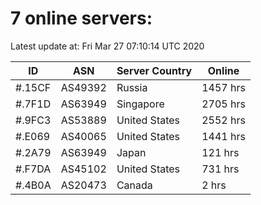 # 7 online servers:

Latest update at: Fri Mar 27 07:10:14 UTC 2020

| ID | ASN | Server Country | Online |
| -- | --- | -------------- | ------ |
| #.15CF | AS49392 | Russia | 1457 hrs |
| #.7F1D | AS63949 | Singapore | 2705 hrs |
| #.9FC3 | AS53889 | United States | 2552 hrs |
| #.E069 | AS40065 | United States | 1441 hrs |
| #.2A79 | AS63949 | Japan | 121 hrs |
| #.F7DA | AS45102 | United States | 731 hrs |
| #.4B0A | AS20473 | Canada | 2 hrs |

